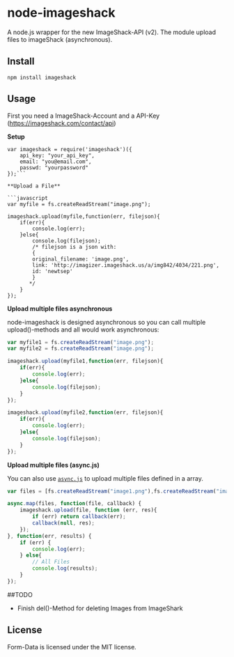 node-imageshack
===============

A node.js wrapper for the new ImageShack-API (v2). The module upload files to imageShack (asynchronous).

## Install
```
npm install imageshack
```

## Usage

First you need a ImageShack-Account and a API-Key (https://imageshack.com/contact/api)

**Setup**
```
var imageshack = require('imageshack')({
    api_key: "your_api_key",
    email: "you@email.com",
    passwd: "yourpassword"
});```

**Upload a File**

```javascript
var myfile = fs.createReadStream("image.png");

imageshack.upload(myfile,function(err, filejson){
    if(err){
        console.log(err);
    }else{
        console.log(filejson);
        /* filejson is a json with:
        { 
        original_filename: 'image.png',
        link: 'http://imagizer.imageshack.us/a/img842/4034/221.png',
        id: 'newtsep' 
        }
       */
    }
});
```

**Upload multiple files asynchronous**

node-imageshack is designed asynchronous so you can call multiple upload()-methods and all would work asynchronous:

```javascript
var myfile1 = fs.createReadStream("image.png");
var myfile2 = fs.createReadStream("image.png");

imageshack.upload(myfile1,function(err, filejson){
    if(err){
        console.log(err);
    }else{
        console.log(filejson);
    }
});

imageshack.upload(myfile2,function(err, filejson){
    if(err){
        console.log(err);
    }else{
        console.log(filejson);
    }
});

```

**Upload multiple files (async.js)**

You can also use [`async.js`](https://github.com/caolan/async) to upload multiple files defined in a array.

```javascript
var files = [fs.createReadStream("image1.png"),fs.createReadStream("image2.png")];

async.map(files, function(file, callback) {
    imageshack.upload(file, function (err, res){
        if (err) return callback(err);
        callback(null, res);
    });
}, function(err, results) {
    if (err) {
        console.log(err);
    } else{
        // All Files
        console.log(results);
    }
});
```

##TODO
- Finish del()-Method for deleting Images from ImageShark

## License

Form-Data is licensed under the MIT license.